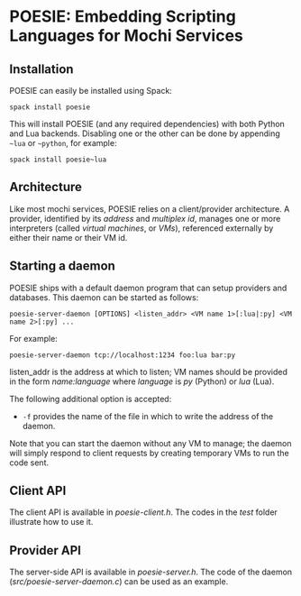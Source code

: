 # POESIE: Embedding Scripting Languages for Mochi Services

## Installation

POESIE can easily be installed using Spack:

`spack install poesie`

This will install POESIE (and any required dependencies) with both
Python and Lua backends. Disabling one or the other can be done by
appending `~lua` or `~python`, for example:

`spack install poesie~lua`

## Architecture

Like most mochi services, POESIE relies on a client/provider architecture.
A provider, identified by its _address_ and _multiplex id_, manages one or more
interpreters (called _virtual machines_, or _VMs_), referenced externally 
by either their name or their VM id.

## Starting a daemon

POESIE ships with a default daemon program that can setup providers and
databases. This daemon can be started as follows:

`poesie-server-daemon [OPTIONS] <listen_addr> <VM name 1>[:lua|:py] <VM name 2>[:py] ...`

For example:

`poesie-server-daemon tcp://localhost:1234 foo:lua bar:py`

listen_addr is the address at which to listen; VM names should be provided in the form
_name:language_ where _language_ is _py_ (Python) or _lua_ (Lua).

The following additional option is accepted:

* `-f` provides the name of the file in which to write the address of the daemon.

Note that you can start the daemon without any VM to manage; the daemon will
simply respond to client requests by creating temporary VMs to run the code sent.

## Client API

The client API is available in _poesie-client.h_.
The codes in the _test_ folder illustrate how to use it.

## Provider API

The server-side API is available in _poesie-server.h_.
The code of the daemon (_src/poesie-server-daemon.c_) can be used as an example.


